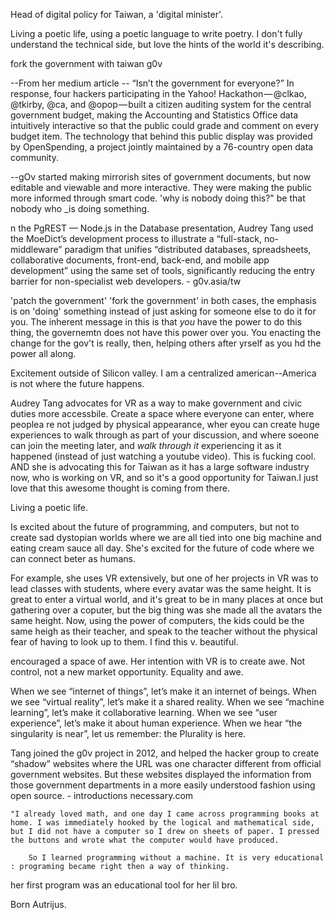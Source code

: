 <!-- Title: Audrey Tang -->
<!-- Subtitle: Hacker poet and beautiful person -->

Head of digital policy for Taiwan, a 'digital minister'.  

Living a poetic life, using a poetic language to write poetry.  I don't fully understand the technical side, but love the hints of the world it's describing.

fork the government with taiwan g0v

--From her medium article -- “Isn’t the government for everyone?” In response, four hackers participating in the Yahoo! Hackathon — @clkao, @tkirby, @ca, and @opop — built a citizen auditing system for the central government budget, making the Accounting and Statistics Office data intuitively interactive so that the public could grade and comment on every budget item. The technology that behind this public display was provided by OpenSpending, a project jointly maintained by a 76-country open data community.

--gOv started making mirrorish sites of government documents, but now editable and viewable and more interactive.  They were making the public more informed through smart code.  'why is nobody doing this?"  be that nobody who _is doing something.

n the PgREST — Node.js in the Database presentation, Audrey Tang used the MoeDict’s development process to illustrate a “full-stack, no-middleware” paradigm that unifies “distributed databases, spreadsheets, collaborative documents, front-end, back-end, and mobile app development” using the same set of tools, significantly reducing the entry barrier for non-specialist web developers.  - g0v.asia/tw

'patch the government' 'fork the government'  in both cases, the emphasis is on 'doing' something instead of just asking for someone else to do it for you.  The inherent message in this is that _you_ have the power to do this thing, the governemtn does not have this power over you.  You enacting the change for the gov't is really, then, helping others after yrself as you hd the power all along.

Excitement outside of Silicon valley.  I am a centralized american--America is not where the future happens.

Audrey Tang advocates for VR as a way to make government and civic duties more accessbile.  Create a space where everyone can enter, where peoplea re not judged by physical appearance, wher eyou can create huge experiences to walk through as part of your discussion, and where soeone can join the meeting later, and _walk through it_ experiencing it as it happened (instead of just watching a youtube video).  This is fucking cool.  AND she is advocating this for Taiwan as it has a large software industry now, who is working on VR, and so it's a good opportunity for Taiwan.I just love that this awesome thought is coming from there.

Living a poetic life.  

Is excited about the future of programming, and computers, but not to create sad dystopian worlds where we are all tied into one big machine and eating cream sauce all day.  She's excited for the future of code where we can connect beter as humans. 

For example, she uses VR extensively, but one of her projects in VR was to lead classes with students, where every avatar was the same height.  It is great to enter a virtual world, and it's great to be in many places at once but gathering over a coputer, but the big thing was she made all the avatars the same height.  Now, using the power of computers, the kids could be the same heigh as their teacher, and speak to the teacher without the physical fear of having to look up to them.  I find this v. beautiful.

encouraged a space of awe.  Her intention with VR is to create awe.  Not control, not a new market opportunity.  Equality and awe.

When we see “internet of things”, let’s make it an internet of beings.
When we see “virtual reality”, let’s make it a shared reality.
When we see “machine learning”, let’s make it collaborative learning.
When we see “user experience”, let’s make it about human experience.
When we hear “the singularity is near”, let us remember: the Plurality is here.


Tang joined the g0v project in 2012, and helped the hacker group to create “shadow” websites where the URL was one character different from official government websites.  But these websites displayed the information from those government departments in a more easily understood fashion using open source. - introductions necessary.com

    "I already loved math, and one day I came across programming books at home. I was immediately hooked by the logical and mathematical side, but I did not have a computer so I drew on sheets of paper. I pressed the buttons and wrote what the computer would have produced.
    
        So I learned programming without a machine. It is very educational : programing became right then a way of thinking.
	
her first program was an educational tool for her lil bro.

Born Autrijus.





